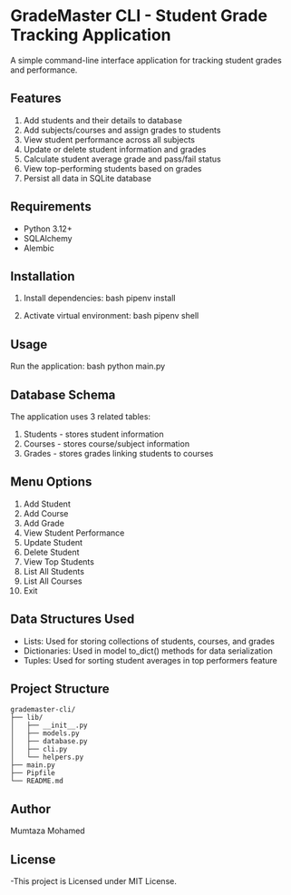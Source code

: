 # GradeMaster CLI - Student Grade Tracking Application

A simple command-line interface application for tracking student grades and performance.

## Features

  1. Add students and their details to database
  2. Add subjects/courses and assign grades to students  
  3. View student performance across all subjects
  4. Update or delete student information and grades
  5. Calculate student average grade and pass/fail status
  6. View top-performing students based on grades
  7. Persist all data in SQLite database

## Requirements

- Python 3.12+
- SQLAlchemy
- Alembic

## Installation

1. Install dependencies:
bash
pipenv install

2. Activate virtual environment:
bash
pipenv shell


## Usage

Run the application:
bash
python main.py


## Database Schema

The application uses 3 related tables:

1. Students - stores student information
2. Courses - stores course/subject information  
3. Grades - stores grades linking students to courses

## Menu Options

1. Add Student
2. Add Course
3. Add Grade
4. View Student Performance
5. Update Student
6. Delete Student
7. View Top Students
8. List All Students
9. List All Courses
0. Exit

## Data Structures Used

- Lists: Used for storing collections of students, courses, and grades
- Dictionaries: Used in model to_dict() methods for data serialization
- Tuples: Used for sorting student averages in top performers feature

## Project Structure

```
grademaster-cli/
├── lib/
│   ├── __init__.py
│   ├── models.py      
│   ├── database.py     
│   ├── cli.py          
│   └── helpers.py     
├── main.py            
├── Pipfile            
└── README.md       
```
## Author
Mumtaza Mohamed

## License
-This project is Licensed under MIT License.